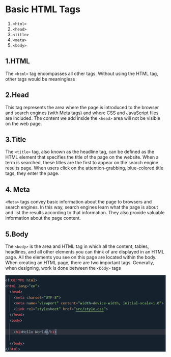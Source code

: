 # Basic HTML Tags
1. `<html>`
1. `<head>`
1. `<title>`
1. `<meta>`
1. `<body>`

## 1.HTML 
The `<html>` tag encompasses all other tags. Without using the HTML tag, other tags would be meaningless

## 2.Head
This tag represents the area where the page is introduced to the browser and search engines (with Meta tags) and where CSS and JavaScript files are included. The content we add inside the `<head>` area will not be visible on the web page.

## 3.Title
The `<title>` tag, also known as the headline tag, can be defined as the HTML element that specifies the title of the page on the website. When a term is searched, these titles are the first to appear on the search engine results page. When users click on the attention-grabbing, blue-colored title tags, they enter the page.

## 4. Meta
`<Meta>` tags convey basic information about the page to browsers and search engines. In this way, search engines learn what the page is about and list the results according to that information. They also provide valuable information about the page content.

## 5.Body
The `<body>` is the area and HTML tag in which all the content, tables, headlines, and all other elements you can think of are displayed in an HTML page. All the elements you see on this page are located within the body. When creating an HTML page, there are two important tags. Generally, when designing, work is done between the `<body>` tags

<img src="htmlBasic.png">